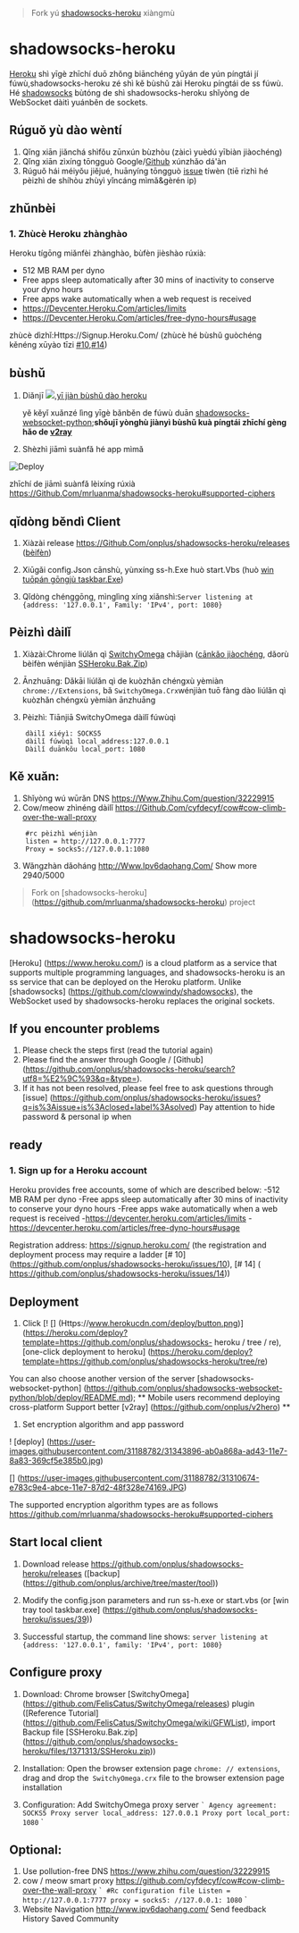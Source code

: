 

> Fork yú [shadowsocks-heroku](https://Github.Com/mrluanma/shadowsocks-heroku) xiàngmù

# shadowsocks-heroku
[Heroku](https://Www.Heroku.Com/) shì yīgè zhīchí duō zhǒng biānchéng yǔyán de yún píngtái jí fúwù,shadowsocks-heroku zé shì kě bùshǔ zài Heroku píngtái de ss fúwù.
Hé [shadowsocks](https://Github.Com/clowwindy/shadowsocks) bùtóng de shì shadowsocks-heroku shǐyòng de WebSocket dàitì yuánběn de sockets.

## Rúguǒ yù dào wèntí
1. Qǐng xiān jiǎnchá shìfǒu zūnxún bùzhòu (zàicì yuèdú yībiàn jiàochéng)
2. Qǐng xiān zìxíng tōngguò Google/[Github](https://Github.Com/onplus/shadowsocks-heroku/search?Utf8=%E2%9C%93&q=&type=) xúnzhǎo dá'àn
3. Rúguǒ hái méiyǒu jiějué, huānyíng tōngguò [issue](https://Github.Com/onplus/shadowsocks-heroku/issues?Q=is%3Aissue+is%3Aclosed+label%3Asolved) tíwèn (tiē rìzhì hé pèizhì de shíhòu zhùyì yǐncáng mìmǎ&gèrén ip)

## zhǔnbèi

### 1. Zhùcè Heroku zhànghào
Heroku tígōng miǎnfèi zhànghào, bùfèn jièshào rúxià:
- 512 MB RAM per dyno
- Free apps sleep automatically after 30 mins of inactivity to conserve your dyno hours
- Free apps wake automatically when a web request is received
- https://Devcenter.Heroku.Com/articles/limits
- https://Devcenter.Heroku.Com/articles/free-dyno-hours#usage

zhùcè dìzhǐ:Https://Signup.Heroku.Com/ (zhùcè hé bùshǔ guòchéng kěnéng xūyào tīzi [#10](https://Github.Com/onplus/shadowsocks-heroku/issues/10),[#14](https://Github.Com/onplus/shadowsocks-heroku/issues/14))

## bùshǔ
1. Diǎnjī [![](Https://Www.Herokucdn.Com/deploy/button.Png)](https://Heroku.Com/deploy?Template=https://Github.Com/onplus/shadowsocks-heroku/tree/re),[yī jiàn bùshǔ dào heroku](https://Heroku.Com/deploy?Template=https://Github.Com/onplus/shadowsocks-heroku/tree/re)
  
    yě kěyǐ xuǎnzé lìng yīgè bǎnběn de fúwù duān [shadowsocks-websocket-python](https://Github.Com/onplus/shadowsocks-websocket-python/blob/deploy/README.Md);**shǒujī yònghù jiànyì bùshǔ kuà píngtái zhīchí gèng hǎo de [v2ray](https://Github.Com/onplus/v2hero)**

1. Shèzhì jiāmì suànfǎ hé app mìmǎ

![Deploy](https://User-images.Githubusercontent.Com/31188782/31343896-ab0a868a-ad43-11e7-8a83-369cf5e385b0.Jpg)

[](https://User-images.Githubusercontent.Com/31188782/31310674-e783c9e4-abce-11e7-87d2-48f328e74169.JPG)

zhīchí de jiāmì suànfǎ lèixíng rúxià https://Github.Com/mrluanma/shadowsocks-heroku#supported-ciphers

## qǐdòng běndì Client
1. Xiàzài release https://Github.Com/onplus/shadowsocks-heroku/releases ([bèifèn](https://Github.Com/onplus/archive/tree/master/tool))

2. Xiūgǎi config.Json cānshù, yùnxíng ss-h.Exe huò start.Vbs (huò [win tuōpán gōngjù taskbar.Exe](https://Github.Com/onplus/shadowsocks-heroku/issues/39))

5. Qǐdòng chénggōng, mìnglìng xíng xiǎnshì:`Server listening at {address: '127.0.0.1', Family: 'IPv4', port: 1080}`

## Pèizhì dàilǐ
1. Xiàzài:Chrome liúlǎn qì [SwitchyOmega](https://Github.Com/FelisCatus/SwitchyOmega/releases) chājiàn ([cānkǎo jiàochéng](https://Github.Com/FelisCatus/SwitchyOmega/wiki/GFWList), dǎorù bèifèn wénjiàn [SSHeroku.Bak.Zip](https://Github.Com/onplus/shadowsocks-heroku/files/1371313/SSHeroku.Zip))

2. Ānzhuāng: Dǎkāi liúlǎn qì de kuòzhǎn chéngxù yèmiàn `chrome://Extensions`, bǎ `SwitchyOmega.Crx`wénjiàn tuō fàng dào liúlǎn qì kuòzhǎn chéngxù yèmiàn ānzhuāng 

3. Pèizhì: Tiānjiā SwitchyOmega dàilǐ fúwùqì
```
    dàilǐ xiéyì: SOCKS5
    dàilǐ fúwùqì local_address:127.0.0.1 
    Dàilǐ duānkǒu local_port: 1080 
```
    
## Kě xuǎn:
1. Shǐyòng wú wūrǎn DNS https://Www.Zhihu.Com/question/32229915
2. Cow/meow zhìnéng dàilǐ  https://Github.Com/cyfdecyf/cow#cow-climb-over-the-wall-proxy
```
    #rc pèizhì wénjiàn
    listen = http://127.0.0.1:7777
    Proxy = socks5://127.0.0.1:1080
```
3. Wǎngzhàn dǎoháng http://Www.Ipv6daohang.Com/
Show more
2940/5000
> Fork on [shadowsocks-heroku] (https://github.com/mrluanma/shadowsocks-heroku) project

# shadowsocks-heroku
[Heroku] (https://www.heroku.com/) is a cloud platform as a service that supports multiple programming languages, and shadowsocks-heroku is an ss service that can be deployed on the Heroku platform.
Unlike [shadowsocks] (https://github.com/clowwindy/shadowsocks), the WebSocket used by shadowsocks-heroku replaces the original sockets.

## If you encounter problems
1. Please check the steps first (read the tutorial again)
2. Please find the answer through Google / [Github] (https://github.com/onplus/shadowsocks-heroku/search?utf8=%E2%9C%93&q=&type=).
3. If it has not been resolved, please feel free to ask questions through [issue] (https://github.com/onplus/shadowsocks-heroku/issues?q=is%3Aissue+is%3Aclosed+label%3Asolved) Pay attention to hide password & personal ip when

## ready

### 1. Sign up for a Heroku account
Heroku provides free accounts, some of which are described below:
-512 MB RAM per dyno
-Free apps sleep automatically after 30 mins of inactivity to conserve your dyno hours
-Free apps wake automatically when a web request is received
-https://devcenter.heroku.com/articles/limits
-https://devcenter.heroku.com/articles/free-dyno-hours#usage

Registration address: https://signup.heroku.com/ (the registration and deployment process may require a ladder [# 10] (https://github.com/onplus/shadowsocks-heroku/issues/10), [# 14] ( https://github.com/onplus/shadowsocks-heroku/issues/14))

## Deployment
1. Click [! [] (Https://www.herokucdn.com/deploy/button.png)] (https://heroku.com/deploy?template=https://github.com/onplus/shadowsocks- heroku / tree / re), [one-click deployment to heroku] (https://heroku.com/deploy?template=https://github.com/onplus/shadowsocks-heroku/tree/re)
  
 You can also choose another version of the server [shadowsocks-websocket-python] (https://github.com/onplus/shadowsocks-websocket-python/blob/deploy/README.md); ** Mobile users recommend deploying cross-platform Support better [v2ray] (https://github.com/onplus/v2hero) **

1. Set encryption algorithm and app password

! [deploy] (https://user-images.githubusercontent.com/31188782/31343896-ab0a868a-ad43-11e7-8a83-369cf5e385b0.jpg)

[] (https://user-images.githubusercontent.com/31188782/31310674-e783c9e4-abce-11e7-87d2-48f328e74169.JPG)

The supported encryption algorithm types are as follows https://github.com/mrluanma/shadowsocks-heroku#supported-ciphers

## Start local client
1. Download release https://github.com/onplus/shadowsocks-heroku/releases ([backup] (https://github.com/onplus/archive/tree/master/tool))

2. Modify the config.json parameters and run ss-h.exe or start.vbs (or [win tray tool taskbar.exe] (https://github.com/onplus/shadowsocks-heroku/issues/39))

5. Successful startup, the command line shows: `server listening at {address: '127.0.0.1', family: 'IPv4', port: 1080}`

## Configure proxy
1. Download: Chrome browser [SwitchyOmega] (https://github.com/FelisCatus/SwitchyOmega/releases) plugin ([Reference Tutorial] (https://github.com/FelisCatus/SwitchyOmega/wiki/GFWList), import Backup file [SSHeroku.Bak.zip] (https://github.com/onplus/shadowsocks-heroku/files/1371313/SSHeroku.zip))

2. Installation: Open the browser extension page `chrome: // extensions`, drag and drop the` SwitchyOmega.crx` file to the browser extension page installation

3. Configuration: Add SwitchyOmega proxy server
`` `
    Agency agreement: SOCKS5
 Proxy server local_address: 127.0.0.1
    Proxy port local_port: 1080
`` `
    
## Optional:
1. Use pollution-free DNS https://www.zhihu.com/question/32229915
2. cow / meow smart proxy https://github.com/cyfdecyf/cow#cow-climb-over-the-wall-proxy
`` `
 #Rc configuration file
 Listen = http://127.0.0.1:7777
    proxy = socks5: //127.0.0.1: 1080
`` `
3. Website Navigation http://www.ipv6daohang.com/
Send feedback
History
Saved
Community
